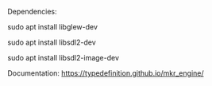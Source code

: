 Dependencies:

sudo apt install libglew-dev

sudo apt install libsdl2-dev

sudo apt install libsdl2-image-dev

Documentation: https://typedefinition.github.io/mkr_engine/
